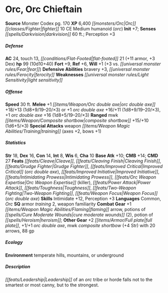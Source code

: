﻿---
cssclass: [monsters]
title1: Orc, Orc Chieftain
title2: Orc Chieftain
CR: 9
sources:
- name: Monster Codex
  page: 170
  link: http://paizo.com/products/btpy9926?Pathfinder-Roleplaying-Game-Monster-Codex
XP: 6400
race: Orc
classes:
- fighter 10
alignment: CE
size: Medium
type: humanoid
subtypes:
- orc
initiative:
  bonus: 7
senses:
  darkvision: 60
AC:
  AC: 24
  touch: 13
  flat_footed: 21
  components:
    armor: 11
    dex: 3
HP:
  HP: 99
  long: 10d10+40
saves:
  fort: 9
  ref: 6
  will: 1
  will_other: +3 vs. fear
defensive_abilities:
- bravery +3
- ferocity
weaknesses:
- light sensitivity
speeds:
  base: 30
attacks:
  melee:
  - - text: +1 orc double axe +18/+13 (1d8+9/19-20/×3)
      entries:
      - - damage: 1d8+9
          crit_range: 19-20
          crit_multiplier: 3
      attack: +1 orc double axe
      bonus:
      - 18
      - 13
  - - text: +1 orc double axe +16/+11 (1d8+9/19-20/×3)
      entries:
      - - damage: 1d8+9
          crit_range: 19-20
          crit_multiplier: 3
      attack: +1 orc double axe
      bonus:
      - 16
      - 11
    - text: +1 orc double axe +16 (1d8+5/19-20/×3)
      entries:
      - - damage: 1d8+5
          crit_range: 19-20
          crit_multiplier: 3
      attack: +1 orc double axe
      bonus:
      - 16
  ranged:
  - - text: mwk composite shortbow +15/+10 (1d6+5/×3)
      entries:
      - - damage: 1d6+5
          crit_multiplier: 3
      attack: mwk composite shortbow
      bonus:
      - 15
      - 10
  special:
  - weapon training (axes +2, bows +1)
ability_scores:
  STR: 18
  DEX: 16
  CON: 14
  INT: 8
  WIS: 6
  CHA: 10
BAB: 10
CMB: 14
CMD: 27
feats:
- name: Cleave
- superscripts:
  - UC
  name: Cleaving Finish
- superscripts:
  - ARG
  name: Grudge Fighter
- name: Improved Critical (orc double axe)
- name: Improved Initiative
- name: Intimidating Prowess
- superscripts:
  - ARG
  name: Orc Weapon Expertise (killer)
- name: Power Attack
- name: Toughness
- name: Two-Weapon Fighting
- name: Weapon Focus (orc double axe)
skills:
  Intimidate: 12
  Perception: 3
languages:
- Common
- Orc
special_qualities:
- armor training 2
- weapon familiarity
gear:
  combat:
  - +1 flaming arrow
  - potions of cure moderate wounds (2)
  - potion of heroism
  other:
  - +2 full plate
  - +1/+1 orc double axe
  - mwk composite shortbow (+4 Str) with 20 arrows
  - 88 gp
ecology:
  environment: temperate hills, mountains, or underground
desc_long: Leadership of an orc tribe or horde falls not to the smartest or most canny,
  but to the strongest.

---

# Orc, Orc Chieftain

**Source** Monster Codex pg. 170
**XP** 6,400
_[[monsters/Orc|Orc]]_ _[[classes/Fighter|fighter]]_ 10
CE Medium humanoid (_orc_)
**Init** +7; **Senses** _[[spells/Darkvision|darkvision]]_ 60 ft.; Perception +3

##### Defense

**AC** 24, touch 13, _[[conditions/Flat-Footed|flat-footed]]_ 21 (+11 armor, +3 Dex)
**hp** 99 (10d10+40)
**Fort** +9, **Ref** +6, **Will** +1 (+3 vs. _[[universal monster rules/Fear|fear]]_)
**Defensive Abilities** bravery +3, _[[universal monster rules/Ferocity|ferocity]]_
**Weaknesses** _[[universal monster rules/Light Sensitivity|light sensitivity]]_

##### Offense
**Speed** 30 ft.
**Melee** +1 _[[items/Weapon/Orc double axe|orc double axe]]_ +18/+13 (1d8+9/19–20/×3) or +1 _orc double axe_ +16/+11 (1d8+9/19–20/×3), +1 _orc double axe_ +16 (1d8+5/19–20/×3)
**Ranged** mwk _[[items/Weapon/Composite shortbow|composite shortbow]]_ +15/+10 (1d6+5/×3)
**Special Attacks** weapon _[[items/Weapon Magic Abilities/Training|training]]_ (axes +2, bows +1)

##### Statistics
**Str** 18, **Dex** 16, **Con** 14, **Int** 8, **Wis** 6, **Cha** 10
**Base Atk** +10; **CMB** +14; **CMD** 27
**Feats** _[[feats/Cleave|Cleave]]_, _[[feats/Cleaving Finish|Cleaving Finish]]_, _[[feats/Grudge Fighter|Grudge Fighter]]_, _[[feats/Improved Critical|Improved Critical]]_ (_orc double axe_), _[[feats/Improved Initiative|Improved Initiative]]_, _[[feats/Intimidating Prowess|Intimidating Prowess]]_, _[[feats/Orc Weapon Expertise|Orc Weapon Expertise]]_ (killer), _[[feats/Power Attack|Power Attack]]_, _[[feats/Toughness|Toughness]]_, _[[feats/Two-Weapon Fighting|Two-Weapon Fighting]]_, _[[feats/Weapon Focus|Weapon Focus]]_ (_orc double axe_)
**Skills** Intimidate +12, Perception +3
**Languages** Common, _Orc_
**SQ** armor _training_ 2, weapon familiarity
**Combat Gear** +1 _[[items/Weapon Magic Abilities/Flaming|flaming]]_ arrow, potions of _[[spells/Cure Moderate Wounds|cure moderate wounds]]_ (2), potion of _[[spells/Heroism|heroism]]_; **Other Gear** +2 _[[items/Armor/Full plate|full plate]]_, +1/+1 _orc double axe_, mwk _composite shortbow_ (+4 Str) with 20 arrows, 88 gp

##### Ecology

**Environment** temperate hills, mountains, or underground

##### Description

_[[feats/Leadership|Leadership]]_ of an _orc_ tribe or horde falls not to the smartest or most canny, but to the strongest.